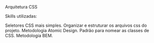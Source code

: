 Arquitetura CSS

Skills utilizadas:

Seletores CSS mais simples.
Organizar e estruturar os arquivos css do projeto.
Metodologia Atomic Design.
Padrão para nomear as classes de CSS.
Metodologia BEM.